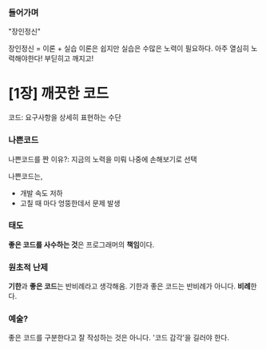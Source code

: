 ### 들어가며

"장인정신"

장인정신 = 이론 + 실습
이론은 쉽지만 실습은 수많은 노력이 필요하다. 아주 열심히 노력해야한다! 부딛히고 깨지고!

# [1장] 깨끗한 코드

코드: 요구사항을 상세히 표현하는 수단

### 나쁜코드

나쁜코드를 짠 이유?: 지금의 노력을 미뤄 나중에 손해보기로 선택

나쁜코드는,

- 개발 속도 저하
- 고칠 때 마다 엉뚱한데서 문제 발생

### 태도

**좋은 코드를 사수하는 것**은 프로그래머의 **책임**이다.

### 원초적 난제

**기한**과 **좋은 코드**는 반비례라고 생각해옴.
기한과 좋은 코드는 반비례가 아니다. **비례**한다.

### 예술?

좋은 코드를 구분한다고 잘 작성하는 것은 아니다.
'코드 감각'을 길러야 한다.
